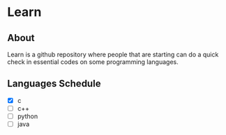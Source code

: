 # Learn
## About
Learn is a github repository where people that are starting can do a quick check in essential codes on some programming languages.
## Languages Schedule
 - [x] c
 - [ ] c++
 - [ ] python
 - [ ] java

